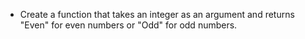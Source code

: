 * Create a function that takes an integer as an argument and returns "Even" for even numbers or "Odd" for odd numbers.
